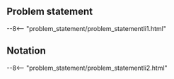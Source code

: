 ## Problem statement
--8<-- "problem_statement/problem_statementli1.html"

## Notation
--8<-- "problem_statement/problem_statementli2.html"

